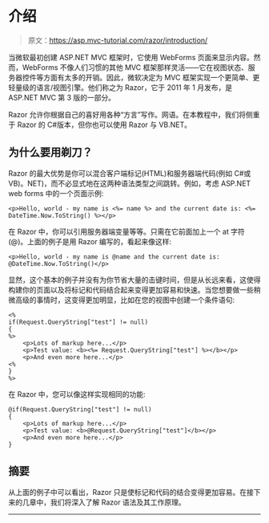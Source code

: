 # 介绍

> 原文：<https://asp.mvc-tutorial.com/razor/introduction/>

当微软最初创建 ASP.NET MVC 框架时，它使用 WebForms 页面来显示内容。然而，WebForms 不像人们习惯的其他 MVC 框架那样灵活——它在视图状态、服务器控件等方面有太多的开销。因此，微软决定为 MVC 框架实现一个更简单、更轻量级的语言/视图引擎。他们称之为 Razor，它于 2011 年 1 月发布，是 ASP.NET MVC 第 3 版的一部分。

Razor 允许你根据自己的喜好用各种“方言”写作。网语。在本教程中，我们将侧重于 Razor 的 C#版本，但你也可以使用 Razor 与 VB.NET。

## 为什么要用剃刀？

Razor 的最大优势是你可以混合客户端标记(HTML)和服务器端代码(例如 C#或 VB)。NET)，而不必显式地在这两种语法类型之间跳转。例如，考虑 ASP.NET web forms 中的一个页面示例:

```
<p>Hello, world - my name is <%= name %> and the current date is: <%= DateTime.Now.ToString() %></p>
```

在 Razor 中，你可以引用服务器端变量等等。只需在它前面加上一个 at 字符(@)。上面的例子是用 Razor 编写的，看起来像这样:

<input type="hidden" name="IL_IN_ARTICLE">

```
<p>Hello, world - my name is @name and the current date is: @DateTime.Now.ToString()</p>
```

显然，这个基本的例子并没有为你节省大量的击键时间，但是从长远来看，这使得构建你的页面以及将标记和代码结合起来变得更加容易和快速。当您想要做一些稍微高级的事情时，这变得更加明显，比如在您的视图中创建一个条件语句:

```
<%
if(Request.QueryString["test"] != null)
{ 
%>
    <p>Lots of markup here...</p>
    <p>Test value: <b><%= Request.QueryString["test"] %></b></p>
    <p>And even more here...</p>
<% 
}
%>
```

在 Razor 中，您可以像这样实现相同的功能:

```
@if(Request.QueryString["test"] != null)
{
    <p>Lots of markup here...</p>
    <p>Test value: <b>@Request.QueryString["test"]</b></p>
    <p>And even more here...</p>
}
```

## 摘要

从上面的例子中可以看出，Razor 只是使标记和代码的结合变得更加容易。在接下来的几章中，我们将深入了解 Razor 语法及其工作原理。

* * *